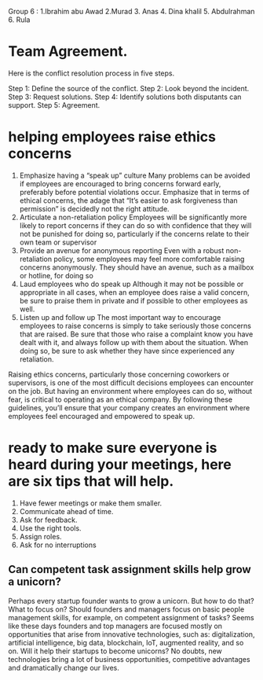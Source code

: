 
Group 6 :
1.Ibrahim abu Awad
2.Murad
3. Anas
4. Dina khalil
5. Abdulrahman
6. Rula



# Team Agreement.

Here is the conflict resolution process in five steps.

Step 1: Define the source of the conflict. 
Step 2: Look beyond the incident.
Step 3: Request solutions. 
Step 4: Identify solutions both disputants can support.
Step 5: Agreement.

# helping employees raise ethics concerns 

1. Emphasize having a “speak up” culture
Many problems can be avoided if employees are encouraged to bring concerns forward early, preferably before potential violations occur. Emphasize that in terms of ethical concerns, the adage that “It’s easier to ask forgiveness than permission” is decidedly not the right attitude.
2. Articulate a non-retaliation policy
Employees will be significantly more likely to report concerns if they can do so with confidence that they will not be punished for doing so, particularly if the concerns relate to their own team or supervisor
3. Provide an avenue for anonymous reporting
Even with a robust non-retaliation policy, some employees may feel more comfortable raising concerns anonymously. They should have an avenue, such as a mailbox or hotline, for doing so
4. Laud employees who do speak up
Although it may not be possible or appropriate in all cases, when an employee does raise a valid concern, be sure to praise them in private and if possible to other employees as well.
5. Listen up and follow up
The most important way to encourage employees to raise concerns is simply to take seriously those concerns that are raised. Be sure that those who raise a complaint know you have dealt with it, and always follow up with them about the situation. When doing so, be sure to ask whether they have since experienced any retaliation.

Raising ethics concerns, particularly those concerning coworkers or supervisors, is one of the most difficult decisions employees can encounter on the job. But having an environment where employees can do so, without fear, is critical to operating as an ethical company. By following these guidelines, you’ll ensure that your company creates an environment where employees feel encouraged and empowered to speak up.


 # ready to make sure everyone is heard during your meetings, here are six tips that will help.
1. Have fewer meetings or make them smaller.
2. Communicate ahead of time.
3. Ask for feedback.
4. Use the right tools.
5.  Assign roles.
6.  Ask for no interruptions

## Can competent task assignment skills help grow a unicorn?
Perhaps every startup founder wants to grow a unicorn. But how to do that? What to focus on? Should founders and managers focus on basic people management skills, for example, on competent assignment of tasks?
Seems like these days founders and top managers are focused mostly on opportunities that arise from innovative technologies, such as: digitalization, artificial intelligence, big data, blockchain, IoT, augmented reality, and so on.
Will it help their startups to become unicorns?
No doubts, new technologies bring a lot of business opportunities, competitive advantages and dramatically change our lives.
